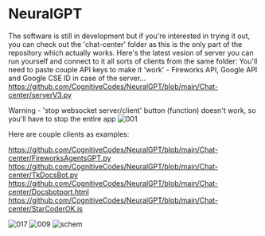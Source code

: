 # NeuralGPT
The software is still in development but if you're interested in trying it out, you can check out the 'chat-center' folder as this is the only part of the repository which actually works.
Here's the latest vesion of server you can run yourself and connect to it all sorts of clients from the same folder: 
You'll need to paste couple API keys to make it 'work' - Fireworks  API, Google API and Google CSE ID in case of the server...
https://github.com/CognitiveCodes/NeuralGPT/blob/main/Chat-center/serverV3.py

Warning - 'stop websocket server/client' button (function) doesn't work, so you'll have to stop the entire app
![001](https://github.com/CognitiveCodes/NeuralGPT/assets/133844350/ee4f6faa-4e00-417b-8907-3843b362db09)

Here are couple clients as examples:

https://github.com/CognitiveCodes/NeuralGPT/blob/main/Chat-center/FireworksAgentsGPT.py
https://github.com/CognitiveCodes/NeuralGPT/blob/main/Chat-center/TkDocsBot.py
https://github.com/CognitiveCodes/NeuralGPT/blob/main/Chat-center/Docsbotport.html
https://github.com/CognitiveCodes/NeuralGPT/blob/main/Chat-center/StarCoderOK.js

![017](https://github.com/CognitiveCodes/NeuralGPT/assets/133844350/1e290007-0ee7-4aaf-bb5d-2c372ab98f0a)
![009](https://github.com/CognitiveCodes/NeuralGPT/assets/133844350/ba873ac5-2265-4dc2-96ce-eac91a02dfa5)
![schem](https://github.com/CognitiveCodes/NeuralGPT/assets/133844350/bd1f6d28-dd09-40c8-bc58-1c9439d44197)
